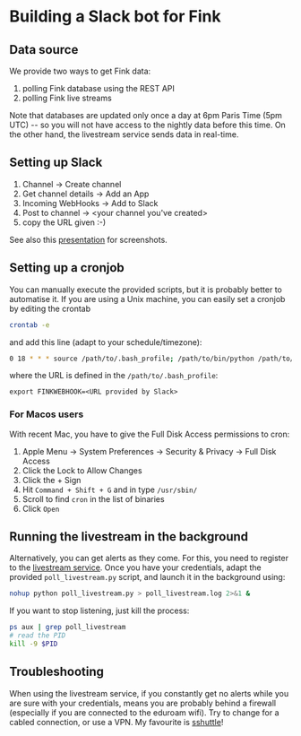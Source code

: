 # Building a Slack bot for Fink

## Data source

We provide two ways to get Fink data:
1. polling Fink database using the REST API
2. polling Fink live streams

Note that databases are updated only once a day at 6pm Paris Time (5pm UTC) -- so you will not have access to the nightly data before this time. On the other hand, the livestream service sends data in real-time.

## Setting up Slack

1. Channel -> Create channel
2. Get channel details -> Add an App
3. Incoming WebHooks -> Add to Slack
4. Post to channel -> <your channel you've created>
5. copy the URL given :-)

See also this [presentation](https://docs.google.com/presentation/d/1lZRPzI45T9IfAA6k5e_J6VmWnF5q6-H-oaqAj-McFH0/edit?usp=sharing) for screenshots.


## Setting up a cronjob

You can manually execute the provided scripts, but it is probably better to automatise it. If you are using a Unix machine, you can easily set a cronjob by editing the crontab

```bash
crontab -e
```

and add this line (adapt to your schedule/timezone):

```bash
0 18 * * * source /path/to/.bash_profile; /path/to/bin/python /path/to/poll_api_rest.py
```

where the URL is defined in the `/path/to/.bash_profile`:

```
export FINKWEBHOOK=<URL provided by Slack>
```

### For Macos users

With recent Mac, you have to give the Full Disk Access permissions to cron:

1. Apple Menu -> System Preferences -> Security & Privacy -> Full Disk Access
2. Click the Lock to Allow Changes
3. Click the + Sign
4. Hit `Command + Shift + G` and in type `/usr/sbin/`
5. Scroll to find `cron` in the list of binaries
6. Click `Open`

## Running the livestream in the background

Alternatively, you can get alerts as they come. For this, you need to register to the [livestream service](https://fink-broker.readthedocs.io/en/latest/fink-client/). Once you have your credentials, adapt the provided `poll_livestream.py` script, and launch it in the background using:

```bash
nohup python poll_livestream.py > poll_livestream.log 2>&1 &
```

If you want to stop listening, just kill the process:

```bash
ps aux | grep poll_livestream
# read the PID
kill -9 $PID
```

## Troubleshooting

When using the livestream service, if you constantly get no alerts while you are sure with your credentials, means you are probably behind a firewall (especially if you are connected to the eduroam wifi). Try to change for a cabled connection, or use a VPN. My favourite is [sshuttle](https://github.com/sshuttle/sshuttle)!
